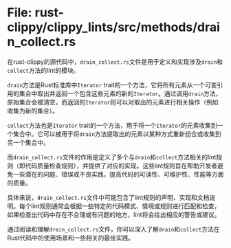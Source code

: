# File: rust-clippy/clippy_lints/src/methods/drain_collect.rs

在rust-clippy的源代码中，`drain_collect.rs`文件是用于定义和实现涉及`drain`和`collect`方法的lint的模块。

`drain`方法是Rust标准库中`Iterator` trait的一个方法，它将所有元素从一个可变引用的集合中取出并返回一个包含这些元素的新的`Iterator`。通过调用`drain`方法，原始集合会被清空，而返回的`Iterator`则可以对取出的元素进行相关操作（例如收集为新的集合）。

`collect`方法也是`Iterator` trait的一个方法，用于将一个`Iterator`的元素收集到一个集合中。它可以被用于将`drain`方法提取出的元素以某种方式重新组合或收集到另一个集合中。

而`drain_collect.rs`文件的作用是定义了多个与`drain`和`collect`方法相关的lint规则（即代码质量检查规则），并提供了对应的实现。这些lint规则旨在帮助开发者避免一些潜在的问题、错误或不良实践，提高代码的可读性、可维护性、性能等方面的质量。

具体来说，`drain_collect.rs`文件中可能包含了lint规则的声明、实现和文档说明。每个lint规则通常会根据一些特定的代码模式、情境或规则进行匹配和检查，如果检查出代码中存在不合理或有问题的地方，lint将会给出相应的警告或建议。

通过阅读和理解`drain_collect.rs`文件，你可以深入了解`drain`和`collect`方法在Rust代码中的使用场景和一些相关的最佳实践。

